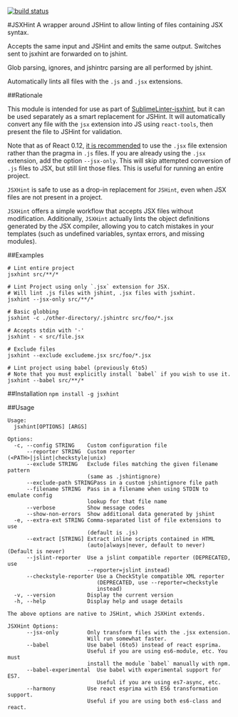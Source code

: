 [![build status](https://secure.travis-ci.org/STRML/JSXHint.png)](http://travis-ci.org/STRML/JSXHint)

#JSXHint
A wrapper around JSHint to allow linting of files containing JSX syntax.

Accepts the same input and JSHint and emits the same output. Switches sent to jsxhint
are forwarded on to jshint.

Glob parsing, ignores, and jshintrc parsing are all performed by jshint.

Automatically lints all files with the `.js` and `.jsx` extensions.

##Rationale

This module is intended for use as part of
[SublimeLinter-jsxhint](https://github.com/SublimeLinter/SublimeLinter-jsxhint),
but it can be used separately as a smart replacement for JSHint. It will automatically convert any file with
the `jsx` extension into JS using `react-tools`, then present the file to JSHint for validation.

Note that as of React 0.12, [it is recommended](https://github.com/facebook/react/issues/832) to use the `.jsx`
file extension rather than the pragma in `.js` files. If you are already using the `.jsx` extension, add the option
`--jsx-only`. This will skip attempted conversion of `.js` files to JSX, but still lint those files.
This is useful for running an entire project.

`JSXHint` is safe to use as a drop-in replacement for `JSHint`, even when JSX files are not present in a project.

`JSXHint` offers a simple workflow that accepts JSX files without modification.
Additionally, `JSXHint` actually lints the object definitions generated by the JSX compiler, allowing you to catch
mistakes in your templates (such as undefined variables, syntax errors, and missing modules).

##Examples

```
# Lint entire project
jsxhint src/**/*

# Lint Project using only `.jsx` extension for JSX.
# Will lint .js files with jshint, .jsx files with jsxhint.
jsxhint --jsx-only src/**/*

# Basic globbing
jsxhint -c ./other-directory/.jshintrc src/foo/*.jsx

# Accepts stdin with '-'
jsxhint - < src/file.jsx

# Exclude files
jsxhint --exclude excludeme.jsx src/foo/*.jsx

# Lint project using babel (previously 6to5)
# Note that you must explicitly install `babel` if you wish to use it.
jsxhint --babel src/**/*
```

##Installation
`npm install -g jsxhint`

##Usage

```
Usage:
  jsxhint[OPTIONS] [ARGS]

Options:
  -c, --config STRING    Custom configuration file
      --reporter STRING  Custom reporter (<PATH>|jslint|checkstyle|unix)
      --exclude STRING   Exclude files matching the given filename pattern
                         (same as .jshintignore)
      --exclude-path STRINGPass in a custom jshintignore file path
      --filename STRING  Pass in a filename when using STDIN to emulate config
                         lookup for that file name
      --verbose          Show message codes
      --show-non-errors  Show additional data generated by jshint
  -e, --extra-ext STRING Comma-separated list of file extensions to use
                         (default is .js)
      --extract [STRING] Extract inline scripts contained in HTML
                         (auto|always|never, default to never)  (Default is never)
      --jslint-reporter  Use a jslint compatible reporter (DEPRECATED, use
                         --reporter=jslint instead)
      --checkstyle-reporter Use a CheckStyle compatible XML reporter
                            (DEPRECATED, use --reporter=checkstyle
                            instead)
  -v, --version          Display the current version
  -h, --help             Display help and usage details

The above options are native to JSHint, which JSXHint extends.

JSXHint Options:
      --jsx-only         Only transform files with the .jsx extension.
                         Will run somewhat faster.
      --babel            Use babel (6to5) instead of react esprima.
                         Useful if you are using es6-module, etc. You must
                         install the module `babel` manually with npm.
      --babel-experimental  Use babel with experimental support for ES7.
                            Useful if you are using es7-async, etc.
      --harmony          Use react esprima with ES6 transformation support.
                         Useful if you are using both es6-class and react.
```

